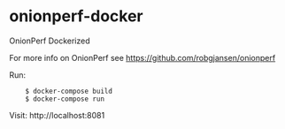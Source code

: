 # onionperf-docker
OnionPerf Dockerized

For more info on OnionPerf see https://github.com/robgjansen/onionperf

Run:

```
    $ docker-compose build
    $ docker-compose run
```
Visit: http://localhost:8081
